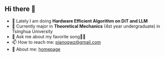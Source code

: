 ## Hi there 👋

- 🔭 Lately I am doing **Hardware Efficient Algorithm on DiT and LLM**
- 🌱 Currently major in  **Theoretical Mechanics** (4st year undergraduate) in Tsinghua University
- 💬 Ask me about my favorite song🎤🎼
- 📫 How to reach me: pianoqwz@gmail.com
- 👯 About me: [homepage](https://foreverpiano.github.io/)


<!--
**foreverpiano/foreverpiano** is a ✨ _special_ ✨ repository because its `README.md` (this file) appears on your GitHub profile.

Here are some ideas to get you started:

- 🔭 I’m currently working on ...
- 🌱 I’m currently learning ...
- 👯 I’m looking to collaborate on ...
- 🤔 I’m looking for help with ...
- 💬 Ask me about ...
- 📫 How to reach me: ...
- 😄 Pronouns: ...
- ⚡ Fun fact: ...
-->
